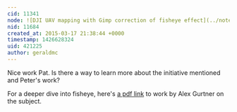 ```yaml
---
cid: 11341
node: ![DJI UAV mapping with Gimp correction of fisheye effect](../notes/patcoyle/03-17-2015/dji-uav-with-gimp-correction-of-fisheye-effect)
nid: 11684
created_at: 2015-03-17 21:38:44 +0000
timestamp: 1426628324
uid: 421225
author: geraldmc
---
```


Nice work Pat. Is there a way to learn more about the initiative mentioned and Peter's work? 

For a deeper dive into fisheye, here's [a pdf link](http://eprints.qut.edu.au/19323/1/Alex_Gurtner_Final_Thesis.pdf) to work by Alex Gurtner on the subject.
